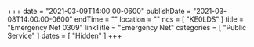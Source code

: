 +++
date = "2021-03-09T14:00:00-0600"
publishDate = "2021-03-08T14:00:00-0600"
endTime = ""
location = ""
ncs = [ "KE0LDS" ]
title = "Emergency Net 0309"
linkTitle = "Emergency Net"
categories = [ "Public Service" ]
dates = [ "Hidden" ]
+++
